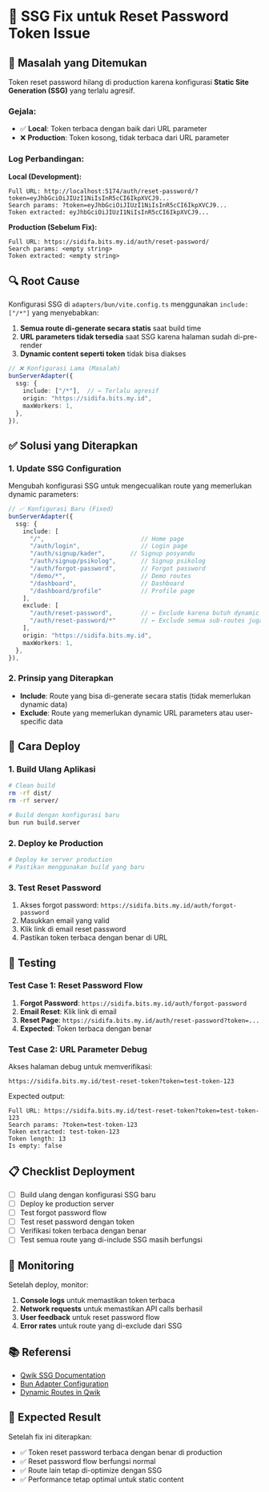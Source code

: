 # 🔧 SSG Fix untuk Reset Password Token Issue

## 🚨 Masalah yang Ditemukan

Token reset password hilang di production karena konfigurasi **Static Site Generation (SSG)** yang terlalu agresif.

### Gejala:

- ✅ **Local**: Token terbaca dengan baik dari URL parameter
- ❌ **Production**: Token kosong, tidak terbaca dari URL parameter

### Log Perbandingan:

**Local (Development):**

```
Full URL: http://localhost:5174/auth/reset-password/?token=eyJhbGciOiJIUzI1NiIsInR5cCI6IkpXVCJ9...
Search params: ?token=eyJhbGciOiJIUzI1NiIsInR5cCI6IkpXVCJ9...
Token extracted: eyJhbGciOiJIUzI1NiIsInR5cCI6IkpXVCJ9...
```

**Production (Sebelum Fix):**

```
Full URL: https://sidifa.bits.my.id/auth/reset-password/
Search params: <empty string>
Token extracted: <empty string>
```

## 🔍 Root Cause

Konfigurasi SSG di `adapters/bun/vite.config.ts` menggunakan `include: ["/*"]` yang menyebabkan:

1. **Semua route di-generate secara statis** saat build time
2. **URL parameters tidak tersedia** saat SSG karena halaman sudah di-pre-render
3. **Dynamic content seperti token** tidak bisa diakses

```typescript
// ❌ Konfigurasi Lama (Masalah)
bunServerAdapter({
  ssg: {
    include: ["/*"],  // ← Terlalu agresif
    origin: "https://sidifa.bits.my.id",
    maxWorkers: 1,
  },
}),
```

## ✅ Solusi yang Diterapkan

### 1. Update SSG Configuration

Mengubah konfigurasi SSG untuk mengecualikan route yang memerlukan dynamic parameters:

```typescript
// ✅ Konfigurasi Baru (Fixed)
bunServerAdapter({
  ssg: {
    include: [
      "/",                           // Home page
      "/auth/login",                 // Login page
      "/auth/signup/kader",       // Signup posyandu
      "/auth/signup/psikolog",       // Signup psikolog
      "/auth/forgot-password",       // Forgot password
      "/demo/*",                     // Demo routes
      "/dashboard",                  // Dashboard
      "/dashboard/profile"           // Profile page
    ],
    exclude: [
      "/auth/reset-password",        // ← Exclude karena butuh dynamic token
      "/auth/reset-password/*"       // ← Exclude semua sub-routes juga
    ],
    origin: "https://sidifa.bits.my.id",
    maxWorkers: 1,
  },
}),
```

### 2. Prinsip yang Diterapkan

- **Include**: Route yang bisa di-generate secara statis (tidak memerlukan dynamic data)
- **Exclude**: Route yang memerlukan dynamic URL parameters atau user-specific data

## 🚀 Cara Deploy

### 1. Build Ulang Aplikasi

```bash
# Clean build
rm -rf dist/
rm -rf server/

# Build dengan konfigurasi baru
bun run build.server
```

### 2. Deploy ke Production

```bash
# Deploy ke server production
# Pastikan menggunakan build yang baru
```

### 3. Test Reset Password

1. Akses forgot password: `https://sidifa.bits.my.id/auth/forgot-password`
2. Masukkan email yang valid
3. Klik link di email reset password
4. Pastikan token terbaca dengan benar di URL

## 🧪 Testing

### Test Case 1: Reset Password Flow

1. **Forgot Password**: `https://sidifa.bits.my.id/auth/forgot-password`
2. **Email Reset**: Klik link di email
3. **Reset Page**: `https://sidifa.bits.my.id/auth/reset-password?token=...`
4. **Expected**: Token terbaca dengan benar

### Test Case 2: URL Parameter Debug

Akses halaman debug untuk memverifikasi:

```
https://sidifa.bits.my.id/test-reset-token?token=test-token-123
```

Expected output:

```
Full URL: https://sidifa.bits.my.id/test-reset-token?token=test-token-123
Search params: ?token=test-token-123
Token extracted: test-token-123
Token length: 13
Is empty: false
```

## 📋 Checklist Deployment

- [ ] Build ulang dengan konfigurasi SSG baru
- [ ] Deploy ke production server
- [ ] Test forgot password flow
- [ ] Test reset password dengan token
- [ ] Verifikasi token terbaca dengan benar
- [ ] Test semua route yang di-include SSG masih berfungsi

## 🔄 Monitoring

Setelah deploy, monitor:

1. **Console logs** untuk memastikan token terbaca
2. **Network requests** untuk memastikan API calls berhasil
3. **User feedback** untuk reset password flow
4. **Error rates** untuk route yang di-exclude dari SSG

## 📚 Referensi

- [Qwik SSG Documentation](https://qwik.dev/docs/deployments/static-site-generation/)
- [Bun Adapter Configuration](https://qwik.dev/docs/deployments/bun/)
- [Dynamic Routes in Qwik](https://qwik.dev/docs/routing/dynamic/)

## 🎯 Expected Result

Setelah fix ini diterapkan:

- ✅ Token reset password terbaca dengan benar di production
- ✅ Reset password flow berfungsi normal
- ✅ Route lain tetap di-optimize dengan SSG
- ✅ Performance tetap optimal untuk static content
